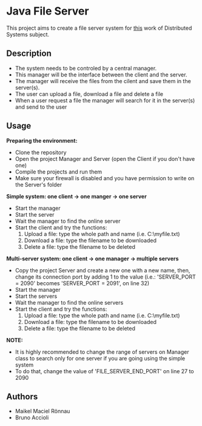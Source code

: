 # Java File Server

This project aims to create a file server system for [this](https://github.com/selatotal/SistemasDistribuidos/blob/master/Trabalhos/201701/README.md) work of Distributed Systems subject.

## Description
- The system needs to be controled by a central manager. 
- This manager will be the interface between the client and the server. 
- The manager will receive the files from the cilent and save them in the server(s).
- The user can upload a file, download a file and delete a file
- When a user request a file the manager will search for it in the server(s) and send to the user

## Usage

**Preparing the environment:**
- Clone the repository
- Open the project Manager and Server (open the Client if you don't have one)
- Compile the projects and run them
- Make sure your firewall is disabled and you have permission to write on the Server's folder

**Simple system: one client -> one manger -> one server**
- Start the manager
- Start the server
- Wait the manager to find the online server
- Start the client and try the functions:
  1. Upload a file: type the whole path and name (i.e. C:\myfile.txt)
  2. Download a file: type the filename to be downloaded
  3. Delete a file: type the filename to be deleted
 
**Multi-server system: one client -> one manager -> multiple servers**
- Copy the project Server and create a new one with a new name, then, change its connection port by adding 1 to the value (i.e.: 'SERVER_PORT = 2090' becomes 'SERVER_PORT = 2091', on line 32)
- Start the manager
- Start the servers
- Wait the manager to find the online servers
- Start the client and try the functions:
  1. Upload a file: type the whole path and name (i.e. C:\myfile.txt)
  2. Download a file: type the filename to be downloaded
  3. Delete a file: type the filename to be deleted
 
 **NOTE:**
 - It is highly recommended to change the range of servers on Manager class to search only for one server if you are going using the simple system
 - To do that, change the value of 'FILE_SERVER_END_PORT' on line 27 to 2090
 
## Authors
- Maikel Maciel Rönnau
- Bruno Accioli
